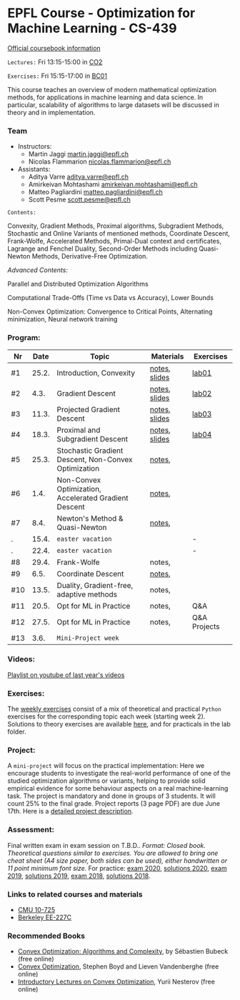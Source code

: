 # EPFL Course - Optimization for Machine Learning - CS-439

[Official coursebook information](http://edu.epfl.ch/coursebook/en/optimization-for-machine-learning-CS-439)

`Lectures:` Fri 13:15-15:00 in [CO2](https://plan.epfl.ch/?room==CO%202)

`Exercises:` Fri 15:15-17:00 in [BC01](https://plan.epfl.ch/?room==BC%2001)

This course teaches an overview of modern mathematical optimization methods, for applications in machine learning and data science. In particular, scalability of algorithms to large datasets will be discussed in theory and in implementation.

### Team
 - Instructors: 
   - Martin Jaggi [martin.jaggi@epfl.ch](mailto:martin.jaggi@epfl.ch)
   - Nicolas Flammarion [nicolas.flammarion@epfl.ch](mailto:nicolas.flammarion@epfl.ch)
 - Assistants:
   - Aditya Varre [aditya.varre@epfl.ch](mailto:aditya.varre@epfl.ch)
   - Amirkeivan Mohtashami [amirkeivan.mohtashami@epfl.ch](mailto:amirkeivan.mohtashami@epfl.ch)
   - Matteo Pagliardini [matteo.pagliardini@epfl.ch](mailto:matteo.pagliardini@epfl.ch)
   - Scott Pesme [scott.pesme@epfl.ch](mailto:scott.pesme@epfl.ch)

`Contents:`

Convexity, Gradient Methods, Proximal algorithms, Subgradient Methods, Stochastic and Online Variants of mentioned methods, Coordinate Descent, Frank-Wolfe, Accelerated Methods, Primal-Dual context and certificates, Lagrange and Fenchel Duality, Second-Order Methods including Quasi-Newton Methods, Derivative-Free Optimization.

*Advanced Contents:*

Parallel and Distributed Optimization Algorithms

Computational Trade-Offs (Time vs Data vs Accuracy), Lower Bounds

Non-Convex Optimization: Convergence to Critical Points, Alternating minimization, Neural network training

### Program:
| Nr  | Date  | Topic                                                 | Materials                                                                                                  | Exercises                             |
| --- | ----- | ----------------------------------------------------- | ---------------------------------------------------------------------------------------------------------- | ------------------------------------- |
| #1  | 25.2. | Introduction, Convexity                               | [notes](../../raw/master/lecture_notes/lecture-notes.pdf), [slides](../../raw/master/slides/lecture01.pdf) | [lab01](../../tree/master/labs/ex01/) |
| #2  | 4.3.  | Gradient Descent                                      | [notes](../../raw/master/lecture_notes/lecture-notes.pdf), [slides](../../raw/master/slides/lecture02.pdf) | [lab02](../../tree/master/labs/ex02/) |
| #3  | 11.3. | Projected Gradient Descent                            | [notes](../../raw/master/lecture_notes/lecture-notes.pdf), [slides](../../raw/master/slides/lecture03.pdf) | [lab03](../../tree/master/labs/ex03/) |
| #4  | 18.3. | Proximal and Subgradient Descent                      | [notes](../../raw/master/lecture_notes/lecture-notes.pdf), [slides](../../raw/master/slides/lecture04.pdf) | [lab04](../../tree/master/labs/ex04/)                                     |
| #5  | 25.3. | Stochastic Gradient Descent, Non-Convex Optimization  | [notes](../../raw/master/lecture_notes/lecture-notes.pdf),                                                 |                                       |
| #6  | 1.4.  | Non-Convex Optimization, Accelerated Gradient Descent | [notes](../../raw/master/lecture_notes/lecture-notes.pdf),                                                 |                                       |
| #7  | 8.4.  | Newton's Method & Quasi-Newton                        | [notes](../../raw/master/lecture_notes/lecture-notes.pdf),                                                 |                                       |
| .   | 15.4. | `easter vacation`                                     |                                                                                                            | -                                     |
| .   | 22.4. | `easter vacation`                                     |                                                                                                            | -                                     |
| #8  | 29.4. | Frank-Wolfe                                           | notes,                                                                                                     |                                       |
| #9  | 6.5.  | Coordinate Descent                                    | [notes](../../raw/master/lecture_notes/lecture-notes.pdf),                                                 |                                       |
| #10 | 13.5. | Duality, Gradient-free, adaptive methods              | notes,                                                                                                     |                                       |
| #11 | 20.5. | Opt for ML in Practice                                | notes,                                                                                                     | Q&A                                   |
| #12 | 27.5. | Opt for ML in Practice                                | notes,                                                                                                     | Q&A Projects                          |
| #13 | 3.6.  | `Mini-Project week`                                   |                                                                                                            |

### Videos:
[Playlist on youtube of last year's videos](https://www.youtube.com/playlist?list=PL4O4bXkI-fAeYrsBqTUYn2xMjJAqlFQzX)

### Exercises:
The [weekly exercises](../../tree/master/labs/) consist of a mix of theoretical and practical `Python` exercises for the corresponding topic each week (starting week 2). Solutions to theory exercises are available [here](../../tree/master/lecture_notes), and for practicals in the lab folder.

### Project:
A `mini-project` will focus on the practical implementation: Here we encourage students to investigate the real-world performance of one of the studied optimization algorithms or variants, helping to provide solid empirical evidence for some behaviour aspects on a real machine-learning task. The project is mandatory and done in groups of 3 students. It will count 25% to the final grade. Project reports (3 page PDF) are due June 17th. Here is a [detailed project description](../../raw/master/labs/mini-project/miniproject_description.pdf).

### Assessment:
Final written exam in exam session on T.B.D.. _Format: Closed book. Theoretical questions similar to exercises. You are allowed to bring one cheat sheet (A4 size paper, both sides can be used), either handwritten or 11 point minimum font size._
For practice: [exam 2020](../../raw/master/exams/exam2020.pdf), [solutions 2020](../../raw/master/exams/exam2020solutions.pdf), [exam 2019](../../raw/master/exams/exam2019.pdf), [solutions 2019](../../raw/master/exams/exam2019solutions.pdf), [exam 2018](../../raw/master/exams/exam2018.pdf), [solutions 2018](../../raw/master/exams/exam2018solutions.pdf).

### Links to related courses and materials 
 - [CMU 10-725](https://www.stat.cmu.edu/~ryantibs/convexopt-F18/)
 - [Berkeley EE-227C](https://ee227c.github.io/)
 
### Recommended Books
 - [Convex Optimization: Algorithms and Complexity](https://arxiv.org/pdf/1405.4980.pdf), by Sébastien Bubeck (free online)
 - [Convex Optimization](http://stanford.edu/~boyd/cvxbook/), Stephen Boyd and Lieven Vandenberghe (free online)
 - [Introductory Lectures on Convex Optimization](http://citeseerx.ist.psu.edu/viewdoc/download?doi=10.1.1.693.855&rep=rep1&type=pdf), Yurii Nesterov (free online)
